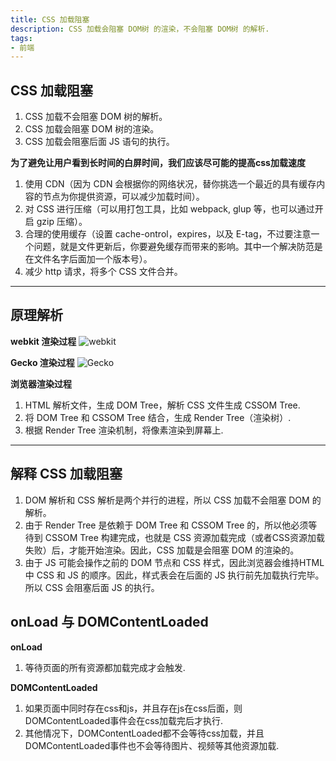 ```yaml
---
title: CSS 加载阻塞
description: CSS 加载会阻塞 DOM树 的渲染，不会阻塞 DOM树 的解析.
tags:
- 前端
---
```


## CSS 加载阻塞

1. CSS 加载不会阻塞 DOM 树的解析。<br>
2. CSS 加载会阻塞 DOM 树的渲染。<br>
3. CSS 加载会阻塞后面 JS 语句的执行。<br>

**为了避免让用户看到长时间的白屏时间，我们应该尽可能的提高css加载速度**

1. 使用 CDN（因为 CDN 会根据你的网络状况，替你挑选一个最近的具有缓存内容的节点为你提供资源，可以减少加载时间）。<br>
2. 对 CSS 进行压缩（可以用打包工具，比如 webpack, glup 等，也可以通过开启 gzip 压缩）。<br>
3. 合理的使用缓存（设置 cache-ontrol，expires，以及 E-tag，不过要注意一个问题，就是文件更新后，你要避免缓存而带来的影响。其中一个解决防范是在文件名字后面加一个版本号）。<br>
4. 减少 http 请求，将多个 CSS 文件合并。<br>

***

## 原理解析

**webkit 渲染过程**
![webkit](https://s3.ax1x.com/2021/02/05/y8JubF.md.png)

**Gecko 渲染过程**
![Gecko](https://s3.ax1x.com/2021/02/05/y8J3CR.png)

**浏览器渲染过程**<br>
1. HTML 解析文件，生成 DOM Tree，解析 CSS 文件生成 CSSOM Tree.<br>
2. 将 DOM Tree 和 CSSOM Tree 结合，生成 Render Tree（渲染树）.<br>
3. 根据 Render Tree 渲染机制，将像素渲染到屏幕上.<br>

***

## 解释 CSS 加载阻塞

1. DOM 解析和 CSS 解析是两个并行的进程，所以 CSS 加载不会阻塞 DOM 的解析。<br>
2. 由于 Render Tree 是依赖于 DOM Tree 和 CSSOM Tree 的，所以他必须等待到 CSSOM Tree 构建完成，也就是 CSS 资源加载完成（或者CSS资源加载失败）后，才能开始渲染。因此，CSS 加载是会阻塞 DOM 的渲染的。<br>
3. 由于 JS 可能会操作之前的 DOM 节点和 CSS 样式，因此浏览器会维持HTML 中 CSS 和 JS 的顺序。因此，样式表会在后面的 JS 执行前先加载执行完毕。所以 CSS 会阻塞后面 JS 的执行。<br>

## onLoad 与 DOMContentLoaded

**onLoad**<br>
1. 等待页面的所有资源都加载完成才会触发.<br>

**DOMContentLoaded**<br>
1. 如果页面中同时存在css和js，并且存在js在css后面，则DOMContentLoaded事件会在css加载完后才执行.<br>
2. 其他情况下，DOMContentLoaded都不会等待css加载，并且DOMContentLoaded事件也不会等待图片、视频等其他资源加载.
